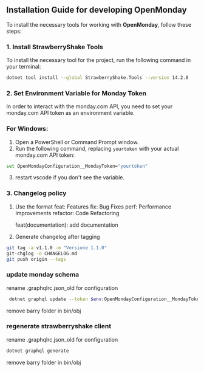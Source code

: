 ## Installation Guide for developing OpenMonday

To install the necessary tools for working with **OpenMonday**, follow these steps:

### 1. Install StrawberryShake Tools

To install the necessary tool for the project, run the following command in your terminal:

```bash
dotnet tool install --global StrawberryShake.Tools --version 14.2.0
```

### 2. Set Environment Variable for Monday Token

In order to interact with the monday.com API, you need to set your monday.com API token as an environment variable.

### For Windows:

1. Open a PowerShell or Command Prompt window.
2. Run the following command, replacing `yourtoken` with your actual monday.com API token:

```bash
set OpenMondayConfiguration__MondayToken="yourtoken"
```

3. restart vscode if you don't see the variable. 

### 3. Changelog policy

1. Use the format
    feat: Features
    fix: Bug Fixes
    perf: Performance Improvements
    refactor: Code Refactoring

    feat(documentation): add documentation 

2. Generate changelog after tagging

```bash
git tag -a v1.1.0 -m "Versione 1.1.0"
git-chglog -o CHANGELOG.md
git push origin --tags
```

### update monday schema ####
rename .graphqlrc.json_old for configuration

```bash
 dotnet graphql update --token $env:OpenMondayConfiguration__MondayToken
 ```

remove barry folder in bin/obj 

### regenerate strawberryshake client  ####
rename .graphqlrc.json_old for configuration

```bash
dotnet graphql generate
 ```

remove barry folder in bin/obj